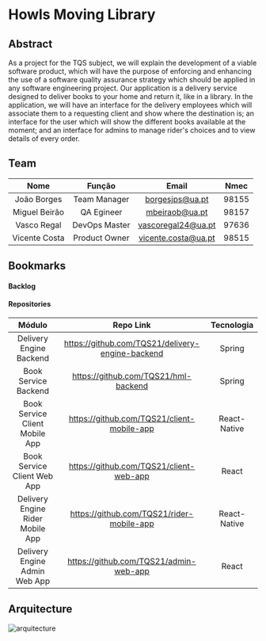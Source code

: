# Howls Moving Library

## Abstract

As a project for the TQS subject, we will explain the development of a viable software product, which will have the purpose of enforcing and enhancing the use of a software quality assurance strategy which should be applied in any software engineering project. Our application is a delivery service designed to deliver books to your home and return it, like in a library. In the application, we will have an interface for the delivery employees which will associate them to a requesting client and show where the destination is; an interface for the user which will show the different books available at the moment; and an interface for admins to manage rider's choices and to view details of every order.

## Team

| Nome | Função | Email | Nmec |
| :---: | :---: | :---: | :---: |
| João Borges | Team Manager | borgesjps@ua.pt | 98155 |
| Miguel Beirão | QA Egineer | mbeiraob@ua.pt | 98157 |
| Vasco Regal | DevOps Master | vascoregal24@ua.pt | 97636 |
| Vicente Costa | Product Owner | vicente.costa@ua.pt | 98515 |

## Bookmarks

#### Backlog

#### Repositories

| Módulo | Repo Link | Tecnologia |
| :---: | :---: | :---: |
| Delivery Engine Backend | https://github.com/TQS21/delivery-engine-backend | Spring |
| Book Service Backend | https://github.com/TQS21/hml-backend | Spring |
| Book Service Client Mobile App | https://github.com/TQS21/client-mobile-app | React-Native |
| Book Service Client Web App | https://github.com/TQS21/client-web-app | React |
| Delivery Engine Rider Mobile App | https://github.com/TQS21/rider-mobile-app | React-Native |
| Delivery Engine Admin Web App | https://github.com/TQS21/admin-web-app | React |


## Arquitecture

![arquitecture](https://github.com/TQS21/main/blob/main/arquiteturav2.png)


